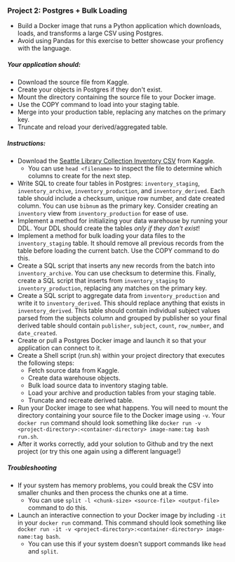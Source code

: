 ### Project 2: Postgres + Bulk Loading
- Build a Docker image that runs a Python application which downloads, loads, and transforms a large CSV using Postgres.
- Avoid using Pandas for this exercise to better showcase your profiency with the language.

##### Your application should:
- Download the source file from Kaggle.
- Create your objects in Postgres if they don't exist.
- Mount the directory containing the source file to your Docker image.
- Use the COPY command to load into your staging table.
- Merge into your production table, replacing any matches on the primary key.
- Truncate and reload your derived/aggregated table.

##### Instructions:
- Download the [Seattle Library Collection Inventory CSV](https://www.kaggle.com/city-of-seattle/seattle-library-collection-inventory) from Kaggle.
  - You can use `head <filename>` to inspect the file to determine which columns to create for the next step.
- Write SQL to create four tables in Postgres: `inventory_staging`, `inventory_archive`, `inventory_production`, and `inventory_derived`. Each table should include a checksum, unique row number, and date created column. You can use `bibnum` as the primary key. Consider creating an `inventory` view from `inventory_production` for ease of use.
- Implement a method for initializing your data warehouse by running your DDL. Your DDL should create the tables *only if they don't exist*!
- Implement a method for bulk loading your data files to the `inventory_staging` table. It should remove all previous records from the table before loading the current batch. Use the COPY command to do this.
- Create a SQL script that inserts any new records from the batch into `inventory_archive`. You can use checksum to determine this. Finally, create a SQL script that inserts from `inventory_staging` to `inventory_production`, replacing any matches on the primary key.
- Create a SQL script to aggregate data from `inventory_production` and write it to `inventory_derived`. This should replace anything that exists in `inventory_derived`. This table should contain individual subject values parsed from the subjects column and grouped by publisher so your final derived table should contain `publisher`, `subject`, `count`, `row_number`, and `date_created`.
- Create or pull a Postgres Docker image and launch it so that your application can connect to it.
- Create a Shell script (run.sh) within your project directory that executes the following steps:
  - Fetch source data from Kaggle.
  - Create data warehouse objects.
  - Bulk load source data to inventory staging table.
  - Load your archive and production tables from your staging table.
  - Truncate and recreate derived table.
- Run your Docker image to see what happens. You will need to mount the directory containing your source file to the Docker image using `-v`. Your `docker run` command should look something like `docker run -v <project-directory>:<container-directory> image-name:tag bash run.sh`.
- After it works correctly, add your solution to Github and try the next project (or try this one again using a different language!)

##### Troubleshooting
- If your system has memory problems, you could break the CSV into smaller chunks and then process the chunks one at a time.
  - You can use `split -l <chunk-size> <source-file> <output-file>` command to do this.
- Launch an interactive connection to your Docker image by including `-it` in your `docker run` command. This command should look something like `docker run -it -v <project-directory>:<container-directory> image-name:tag bash`.
  - You can use this if your system doesn't support commands like `head` and `split`.
